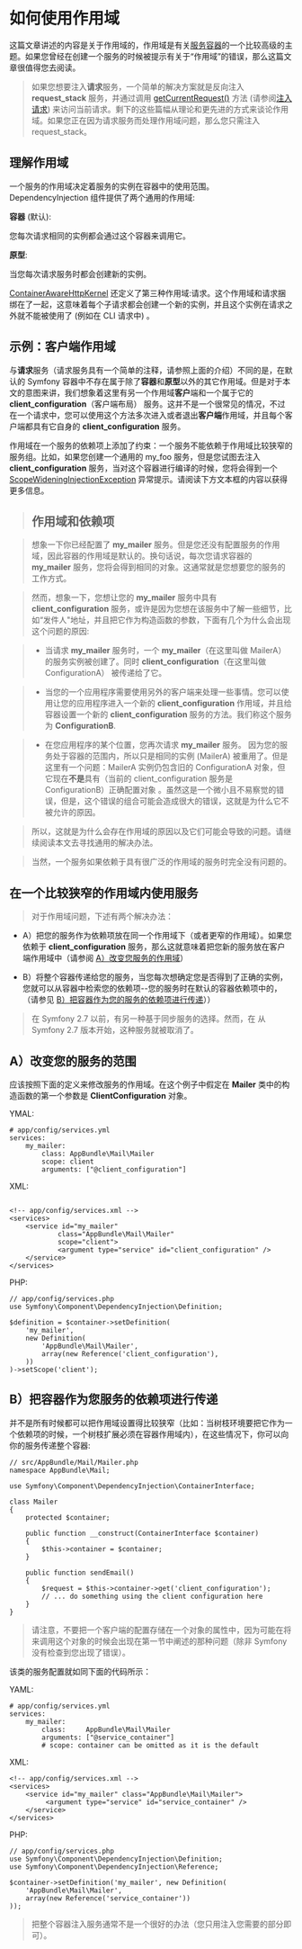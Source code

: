# 如何使用作用域

这篇文章讲述的内容是关于作用域的，作用域是有关[服务容器](http://symfony.com/doc/current/book/service_container.html)的一个比较高级的主题。如果您曾经在创建一个服务的时候被提示有关于“作用域”的错误，那么这篇文章很值得您去阅读。

> 如果您想要注入**请求**服务，一个简单的解决方案就是反向注入 **request_stack** 服务，并通过调用 [getCurrentRequest()](http://api.symfony.com/2.7/Symfony/Component/HttpFoundation/RequestStack.html#getCurrentRequest()) 方法 (请参阅[注入请求](http://symfony.com/doc/current/book/service_container.html#book-container-request-stack)) 来访问当前请求。剩下的这些篇幅从理论和更先进的方式来谈论作用域。如果您正在因为请求服务而处理作用域问题，那么您只需注入 request_stack。

## 理解作用域

一个服务的作用域决定着服务的实例在容器中的使用范围。DependencyInjection 组件提供了两个通用的作用域:

**容器** (默认):

您每次请求相同的实例都会通过这个容器来调用它。

**原型**:

当您每次请求服务时都会创建新的实例。

[ContainerAwareHttpKernel](http://api.symfony.com/2.7/Symfony/Component/HttpKernel/DependencyInjection/ContainerAwareHttpKernel.html) 还定义了第三种作用域:请求。这个作用域和请求捆绑在了一起，这意味着每个子请求都会创建一个新的实例，并且这个实例在请求之外就不能被使用了 (例如在 CLI 请求中) 。

## 示例：客户端作用域

与**请求**服务（请求服务具有一个简单的注释，请参照上面的介绍）不同的是，在默认的 Symfony 容器中不存在属于除了**容器**和**原型**以外的其它作用域。但是对于本文的意图来讲，我们想象着这里有另一个作用域**客户**端和一个属于它的 **client_configuration**（客户端布局） 服务。这并不是一个很常见的情况，不过在一个请求中，您可以使用这个方法多次进入或者退出**客户端**作用域，并且每个客户端都具有它自身的 **client_configuration** 服务。

作用域在一个服务的依赖项上添加了约束：一个服务不能依赖于作用域比较狭窄的服务组。比如，如果您创建一个通用的 my_foo 服务，但是您试图去注入 **client_configuration** 服务，当对这个容器进行编译的时候，您将会得到一个 [ScopeWideningInjectionException](http://api.symfony.com/2.7/Symfony/Component/DependencyInjection/Exception/ScopeWideningInjectionException.html) 异常提示。请阅读下方文本框的内容以获得更多信息。

> ## 作用域和依赖项

> 想象一下你已经配置了 **my_mailer** 服务。但是您还没有配置服务的作用域，因此容器的作用域是默认的。换句话说，每次您请求容器的 **my_mailer** 服务，您将会得到相同的对象。这通常就是您想要您的服务的工作方式。

> 然而，想象一下，您想让您的 **my_mailer** 服务中具有 **client_configuration** 服务，或许是因为您想在该服务中了解一些细节，比如“发件人"地址，并且把它作为构造函数的参数，下面有几个为什么会出现这个问题的原因:

> - 当请求 **my_mailer** 服务时，一个 **my_mailer**（在这里叫做 MailerA）的服务实例被创建了。同时 **client_configuration**（在这里叫做 ConfigurationA） 被传递给了它。

> - 当您的一个应用程序需要使用另外的客户端来处理一些事情。您可以使用让您的应用程序进入一个新的 **client_configuration** 作用域，并且给容器设置一个新的 **client_configuration** 服务的方法。我们称这个服务为 **ConfigurationB**.

> - 在您应用程序的某个位置，您再次请求 **my_mailer** 服务。 因为您的服务处于容器的范围内，所以只是相同的实例 (MailerA) 被重用了。但是这里有一个问题：MailerA 实例仍包含旧的 ConfigurationA 对象，但它现在**不是**具有（当前的 client_configuration 服务是 ConfigurationB）正确配置对象 。虽然这是一个微小且不易察觉的错误，但是，这个错误的组合可能会造成很大的错误，这就是为什么它不被允许的原因。

> 所以，这就是为什么会存在作用域的原因以及它们可能会导致的问题。请继续阅读本文去寻找通用的解决办法。

> 当然，一个服务如果依赖于具有很广泛的作用域的服务时完全没有问题的。

## 在一个比较狭窄的作用域内使用服务 

> 对于作用域问题，下述有两个解决办法：

- A）把您的服务作为依赖项放在同一个作用域下（或者更窄的作用域）。如果您依赖于 **client_configuration** 服务，那么这就意味着把您新的服务放在客户端作用域中（请参阅 [A）改变您服务的作用域](http://symfony.com/doc/current/cookbook/service_container/scopes.html#changing-service-scope)）

- B）将整个容器传递给您的服务，当您每次想确定您是否得到了正确的实例，您就可以从容器中检索您的依赖项--您的服务时在默认的容器依赖项中的，（请参见 [B）把容器作为您的服务的依赖项进行传递](http://symfony.com/doc/current/cookbook/service_container/scopes.html#changing-service-scope)））

> 在 Symfony 2.7 以前，有另一种基于同步服务的选择。然而，在 从 Symfony 2.7 版本开始，这种服务就被取消了。

## A）改变您的服务的范围

应该按照下面的定义来修改服务的作用域。在这个例子中假定在 **Mailer** 类中的构造函数的第一个参数是 **ClientConfiguration** 对象。

YMAL:

```
# app/config/services.yml
services:
    my_mailer:
        class: AppBundle\Mail\Mailer
        scope: client
        arguments: ["@client_configuration"]
```

XML:

```

<!-- app/config/services.xml -->
<services>
    <service id="my_mailer"
            class="AppBundle\Mail\Mailer"
            scope="client">
            <argument type="service" id="client_configuration" />
    </service>
</services>
```

PHP:

```
// app/config/services.php
use Symfony\Component\DependencyInjection\Definition;

$definition = $container->setDefinition(
    'my_mailer',
    new Definition(
        'AppBundle\Mail\Mailer',
        array(new Reference('client_configuration'),
    ))
)->setScope('client');
```

## B）把容器作为您服务的依赖项进行传递

并不是所有时候都可以把作用域设置得比较狭窄（比如：当树枝环境要把它作为一个依赖项的时候，一个树枝扩展必须在容器作用域内），在这些情况下，你可以向你的服务传递整个容器:

```
// src/AppBundle/Mail/Mailer.php
namespace AppBundle\Mail;

use Symfony\Component\DependencyInjection\ContainerInterface;

class Mailer
{
    protected $container;

    public function __construct(ContainerInterface $container)
    {
        $this->container = $container;
    }

    public function sendEmail()
    {
        $request = $this->container->get('client_configuration');
        // ... do something using the client configuration here
    }
}
```

> 请注意，不要把一个客户端的配置存储在一个对象的属性中，因为可能在将来调用这个对象的时候会出现在第一节中阐述的那种问题（除非 Symfony 没有检查到您出现了错误）。

该类的服务配置就如同下面的代码所示：

YAML:

```
# app/config/services.yml
services:
    my_mailer:
        class:     AppBundle\Mail\Mailer
        arguments: ["@service_container"]
        # scope: container can be omitted as it is the default
```

XML:

```
<!-- app/config/services.xml -->
<services>
    <service id="my_mailer" class="AppBundle\Mail\Mailer">
         <argument type="service" id="service_container" />
    </service>
</services>
```

PHP:

```
// app/config/services.php
use Symfony\Component\DependencyInjection\Definition;
use Symfony\Component\DependencyInjection\Reference;

$container->setDefinition('my_mailer', new Definition(
    'AppBundle\Mail\Mailer',
    array(new Reference('service_container'))
));
```

> 把整个容器注入服务通常不是一个很好的办法（您只用注入您需要的部分即可）。